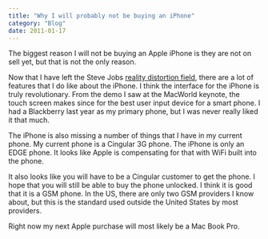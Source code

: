 ```yaml
---
title: "Why I will probably not be buying an iPhone"
category: "Blog"
date: 2011-01-17
---
```



The biggest reason I will not be buying an Apple iPhone is they are not on sell yet, but that is not the only reason.

Now that I have left the Steve Jobs [reality distortion field](http://en.wikipedia.org/wiki/Reality_distortion_field), there are a lot of features that I do like about the iPhone. I think the interface for the iPhone is truly revolutionary. From the demo I saw at the MacWorld keynote, the touch screen makes since for the best user input device for a smart phone. I had a Blackberry last year as my primary phone, but I was never really liked it that much.

The iPhone is also missing a number of things that I have in my current phone. My current phone is a Cingular 3G phone. The iPhone is only an EDGE phone. It looks like Apple is compensating for that with WiFi built into the phone.

It also looks like you will have to be a Cingular customer to get the phone. I hope that you will still be able to buy the phone unlocked. I think it is good that it is a GSM phone. In the US, there are only two GSM providers I know about, but this is the standard used outside the United States by most providers.

Right now my next Apple purchase will most likely be a Mac Book Pro.